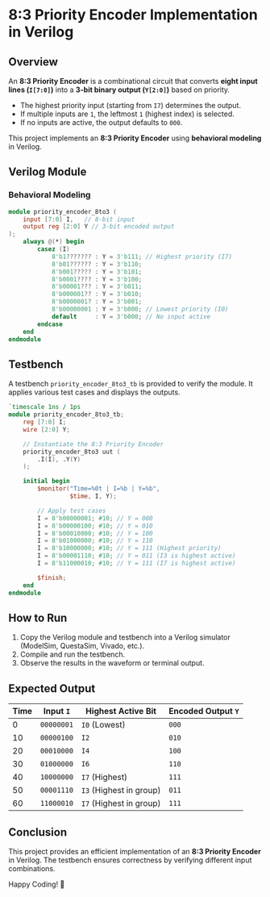 # 8:3 Priority Encoder Implementation in Verilog

## Overview
An **8:3 Priority Encoder** is a combinational circuit that converts **eight input lines (`I[7:0]`)** into a **3-bit binary output (`Y[2:0]`)** based on priority.
- The highest priority input (starting from `I7`) determines the output.
- If multiple inputs are `1`, the leftmost `1` (highest index) is selected.
- If no inputs are active, the output defaults to `000`.

This project implements an **8:3 Priority Encoder** using **behavioral modeling** in Verilog.

## Verilog Module

### **Behavioral Modeling**
```verilog
module priority_encoder_8to3 (
    input [7:0] I,   // 8-bit input
    output reg [2:0] Y // 3-bit encoded output
);
    always @(*) begin
        casez (I)
            8'b1??????? : Y = 3'b111; // Highest priority (I7)
            8'b01?????? : Y = 3'b110;
            8'b001????? : Y = 3'b101;
            8'b0001???? : Y = 3'b100;
            8'b00001??? : Y = 3'b011;
            8'b000001?? : Y = 3'b010;
            8'b0000001? : Y = 3'b001;
            8'b00000001 : Y = 3'b000; // Lowest priority (I0)
            default     : Y = 3'b000; // No input active
        endcase
    end
endmodule
```

## Testbench
A testbench `priority_encoder_8to3_tb` is provided to verify the module. It applies various test cases and displays the outputs.

```verilog
`timescale 1ns / 1ps
module priority_encoder_8to3_tb;
    reg [7:0] I;
    wire [2:0] Y;

    // Instantiate the 8:3 Priority Encoder
    priority_encoder_8to3 uut (
        .I(I), .Y(Y)
    );

    initial begin
        $monitor("Time=%0t | I=%b | Y=%b",
                 $time, I, Y);

        // Apply test cases
        I = 8'b00000001; #10; // Y = 000
        I = 8'b00000100; #10; // Y = 010
        I = 8'b00010000; #10; // Y = 100
        I = 8'b01000000; #10; // Y = 110
        I = 8'b10000000; #10; // Y = 111 (Highest priority)
        I = 8'b00001110; #10; // Y = 011 (I3 is highest active)
        I = 8'b11000010; #10; // Y = 111 (I7 is highest active)

        $finish;
    end
endmodule
```

## How to Run
1. Copy the Verilog module and testbench into a Verilog simulator (ModelSim, QuestaSim, Vivado, etc.).
2. Compile and run the testbench.
3. Observe the results in the waveform or terminal output.

## Expected Output

| Time | Input `I`        | Highest Active Bit | Encoded Output `Y` |
|------|----------------|--------------------|--------------------|
| 0    | `00000001`    | `I0` (Lowest)      | `000`             |
| 10   | `00000100`    | `I2`               | `010`             |
| 20   | `00010000`    | `I4`               | `100`             |
| 30   | `01000000`    | `I6`               | `110`             |
| 40   | `10000000`    | `I7` (Highest)     | `111`             |
| 50   | `00001110`    | `I3` (Highest in group) | `011`        |
| 60   | `11000010`    | `I7` (Highest in group) | `111`        |

## Conclusion
This project provides an efficient implementation of an **8:3 Priority Encoder** in Verilog. The testbench ensures correctness by verifying different input combinations.

Happy Coding! 🚀


